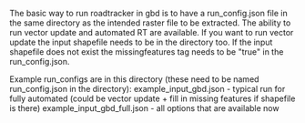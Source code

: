 The basic way to run roadtracker in gbd is to have a run_config.json file in the same directory as the intended raster file to be extracted. The ability to run vector update and automated RT are available. If you want to run vector update the input shapefile needs to be in the directory too. If the input shapefile does not exist the missingfeatures tag needs to be "true" in the run_config.json.  

Example run_configs are in this directory (these need to be named run_config.json in the directory): 
example_input_gbd.json - typical run for fully automated (could be vector update + fill in missing features if shapefile is there) 
example_input_gbd_full.json - all options that are available now
